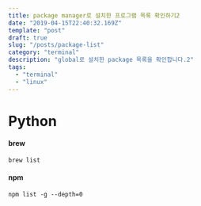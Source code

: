 ```yaml
---
title: package manager로 설치한 프로그램 목록 확인하기2
date: "2019-04-15T22:40:32.169Z"
template: "post"
draft: true
slug: "/posts/package-list"
category: "terminal"
description: "global로 설치한 package 목록을 확인합니다.2"
tags:
  - "terminal"
  - "linux"
---
```


# Python

#### brew
```
brew list
```

#### npm
```
npm list -g --depth=0
```
